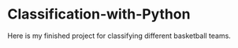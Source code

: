 # Classification-with-Python
Here is my finished project for classifying different basketball teams.
